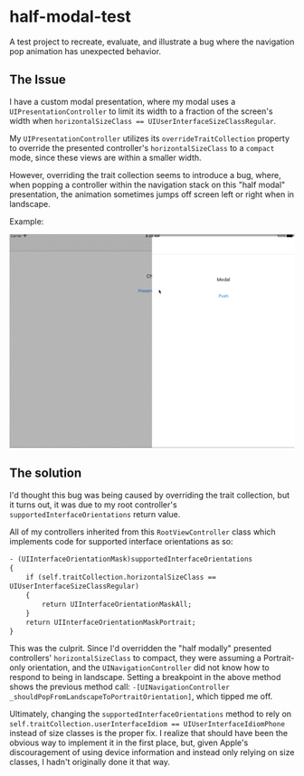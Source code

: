 # half-modal-test
A test project to recreate, evaluate, and illustrate a bug where the navigation pop animation has unexpected behavior.

## The Issue ##

I have a custom modal presentation, where my modal uses a `UIPresentationController` to limit its width to a fraction of the screen's width when `horizontalSizeClass == UIUserInterfaceSizeClassRegular`.

My `UIPresentationController` utilizes its `overrideTraitCollection` property to override the presented controller's `horizontalSizeClass` to a `compact` mode, since these views are within a smaller width.

However, overriding the trait collection seems to introduce a bug, where, when popping a controller within the navigation stack on this "half modal" presentation, the animation sometimes jumps off screen left or right when in landscape.

Example: 

![unexpected-nav-pop-animation](/screenshots/half-modal-nav-pop.gif "Unexpected nav pop animation throws view left (also sometimes to the right)")

## The solution ##

I'd thought this bug was being caused by overriding the trait collection, but it turns out, it was due to my root controller's `supportedInterfaceOrientations` return value.

All of my controllers inherited from this `RootViewController` class which implements code for supported interface orientations as so:
```
- (UIInterfaceOrientationMask)supportedInterfaceOrientations
{
    if (self.traitCollection.horizontalSizeClass == UIUserInterfaceSizeClassRegular)
    {
        return UIInterfaceOrientationMaskAll;
    }
    return UIInterfaceOrientationMaskPortrait;
}
```

This was the culprit. Since I'd overridden the "half modally" presented controllers' `horizontalSizeClass` to compact, they were assuming a Portrait-only orientation, and the `UINavigationController` did not know how to respond to being in landscape. Setting a breakpoint in the above method shows the previous method call: `-[UINavigationController _shouldPopFromLandscapeToPortraitOrientation]`, which tipped me off.

Ultimately, changing the `supportedInterfaceOrientations` method to rely on `self.traitCollection.userInterfaceIdiom == UIUserInterfaceIdiomPhone` instead of size classes is the proper fix. I realize that should have been the obvious way to implement it in the first place, but, given Apple's discouragement of using device information and instead only relying on size classes, I hadn't originally done it that way.

